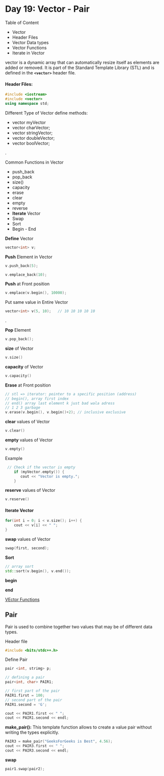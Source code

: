 # Day 19: Vector - Pair 

Table of Content
- Vector 
- Header Files
- Vector Data types
- Vector Functions 
- Iterate in Vector


vector is a dynamic array that can automatically resize itself as elements are added or removed. It is part of the Standard Template Library (STL) and is defined in the **`<vector>`** header file.


#### Header Files:
```c++
#include <iostream>
#include <vector>
using namespace std;
```

Different Type of Vector define methods:
- vector **<int>** myVector
- vector **<char>** charVector;
- vector **<string>** stringVector;
- vector **<double>** doubleVector;
- vector **<bool>** boolVector;


.

Common Functions in Vector 
- push_back
- pop_back
- size()
- capacity
- erase
- clear
- empty
- reverse
- **Iterate** Vector
- Swap
- Sort
- Begin - End

**Define** Vector 
```c++
vector<int> v; 
```

**Push** Element in Vector
```c++
v.push_back(5);
```

```c++
v.emplace_back(10);
```


**Push** at Front position
```c++
v.emplace(v.begin(), 10000);
```

Put same value in Entire Vector
```c++
vector<int> v(5, 10);   // 10 10 10 10 10  
```

.

**Pop** Element
```c++
v.pop_back();
```




**size** of Vector
```c++
v.size()
```

**capacity** of Vector
```c++
v.capacity()
```

**Erase** at Front position
```c++
// stl => iterator: pointer to a specific position (address)
// begin(), array first index
// end() array last element k just bad wala adress
// 1 2 3 garbage
v.erase(v.begin(), v.begin()+2); // inclusive exclusive

```

**clear** values of Vector
```c++
v.clear()
```

**empty** values of Vector
```c++
v.empty()
```
Example
```c++
 // Check if the vector is empty
    if (myVector.empty()) {
       cout << "Vector is empty.";
    }
```

**reserve** values of Vector
```c++
v.reserve()
```


#### Iterate Vector 
```c++
for(int i = 0; i < v.size(); i++) {
    cout << v[i] << " ";
}
```

**swap** values of Vector
```c++
swap(first, second);
```

**Sort**
```c++
// array sort
std::sort(v.begin(), v.end());
```





**begin**

**end**


[VEctor Functions](https://cplusplus.com/reference/vector/vector/)


## Pair 

Pair is used to combine together two values that may be of different data types.

Header file
```c++
#include <bits/stdc++.h>
```

Define Pair
```c++
pair <int, strimg> p;
```


```c++
// defining a pair
pair<int, char> PAIR1;

// first part of the pair
PAIR1.first = 100;
// second part of the pair
PAIR1.second = 'G';

cout << PAIR1.first << " ";
cout << PAIR1.second << endl;
```

**make_pair():** This template function allows to create a value pair without writing the types explicitly. 

```c++
PAIR3 = make_pair("GeeksForGeeks is Best", 4.56);
cout << PAIR3.first << " ";
cout << PAIR3.second << endl;
```

**swap**
```c++
pair1.swap(pair2);
```


